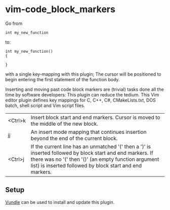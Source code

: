 vim-code_block_markers
======================

Go from
```
int my_new_function
```
to:
```
int my_new_function()
{

}
```
with a single key-mapping with this plugin; The cursor will be positioned to begin entering the first statement of the function body.

Inserting and moving past code block markers are (trivial) tasks done all the time by software developers: This plugin can reduce the tedium. This Vim editor plugin defines key mappings for C, C++, C#, CMakeLists.txt, DOS batch, shell script and Vim script files.

<table>
<tr>
<td>&lt;Ctrl&gt;k</td>
<td>Insert block start and end markers. Cursor is moved to the middle of the new block.
</tr>

<tr>
<td>jj</td>
<td>An insert mode mapping that continues insertion beyond the end of the current block.
</tr>

<tr>
<td>&lt;Ctrl&gt;j</td>
<td>If the current line has an unmatched '(' then a ')' is inserted followed by block start and end markers. If there was no '(' then '()' (an empty function argument list) is inserted followed by block start and end markers.
</tr>
</table>


Setup
-----
[Vundle](https://github.com/gmarik/vundle) can be used to install and update this plugin.
